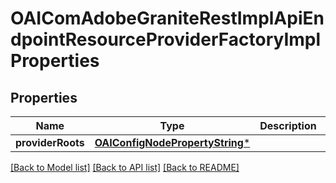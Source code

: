 # OAIComAdobeGraniteRestImplApiEndpointResourceProviderFactoryImplProperties

## Properties
Name | Type | Description | Notes
------------ | ------------- | ------------- | -------------
**providerRoots** | [**OAIConfigNodePropertyString***](OAIConfigNodePropertyString.md) |  | [optional] 

[[Back to Model list]](../README.md#documentation-for-models) [[Back to API list]](../README.md#documentation-for-api-endpoints) [[Back to README]](../README.md)


